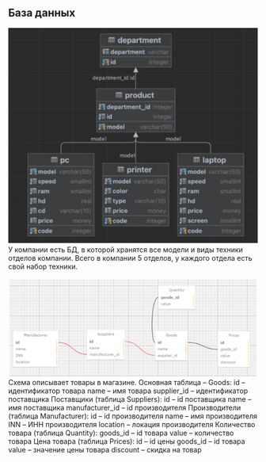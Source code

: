 ## База данных
![alt text](image-2.png)
    У компании есть БД, в которой хранятся все модели и виды техники
отделов компании. Всего в компании 5 отделов, у каждого отдела есть свой набор техники.

![alt text](image.png)
Схема описывает товары в магазине. 
    Основная таблица – Goods:
id – идентификатор товара
name – имя товара
supplier_id – идентификатор поставщика
    Поставщики (таблица Suppliers):
id – id поставщика
name – имя поставщика
manufacturer_id – id производителя
    Производители (таблица Manufacturer):
id – id производителя
name – имя производителя
INN – ИНН производителя
location – локация производителя
    Количество товара (таблица Quantity):
goods_id – id товара
value – количество товара
    Цена товара (таблица Prices):
id – id цены
goods_id – id товара
value – значение цены товара
discount – скидка на товар